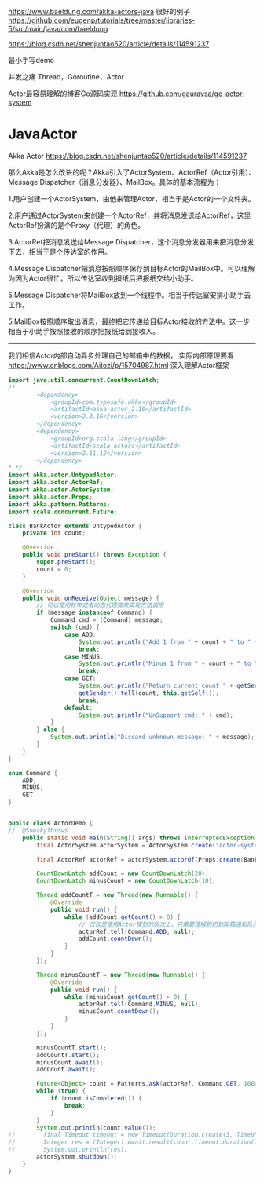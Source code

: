 
https://www.baeldung.com/akka-actors-java 很好的例子
 https://github.com/eugenp/tutorials/tree/master/libraries-5/src/main/java/com/baeldung



https://blog.csdn.net/shenjuntao520/article/details/114591237

最小手写demo

并发之痛 Thread，Goroutine，Actor



Actor最容易理解的博客Go源码实现
https://github.com/gauravsa/go-actor-system


# JavaActor


Akka Actor https://blog.csdn.net/shenjuntao520/article/details/114591237


那么Akka是怎么改进的呢？Akka引入了ActorSystem、ActorRef（Actor引用）、Message Dispatcher（消息分发器）、MailBox。具体的基本流程为：

1.用户创建一个ActorSystem，由他来管理Actor，相当于是Actor的一个文件夹。

2.用户通过ActorSystem来创建一个ActorRef，并将消息发送给ActorRef，这里ActorRef扮演的是个Proxy（代理）的角色。

3.ActorRef把消息发送给Message Dispatcher，这个消息分发器用来把消息分发下去，相当于是个传达室的作用。

4.Message Dispatcher把消息按照顺序保存到目标Actor的MailBox中。可以理解为因为Actor很忙，所以传达室收到报纸后把报纸交给小助手。

5.Message Dispatcher将MailBox放到一个线程中。相当于传达室安排小助手去工作。

5.MailBox按照顺序取出消息，最终把它传递给目标Actor接收的方法中。这一步相当于小助手按照接收的顺序把报纸给到接收人。


---


我们相信Actor内部自动异步处理自己的邮箱中的数据，
实际内部原理要看 https://www.cnblogs.com/Aitozi/p/15704987.html 深入理解Actor框架

```java
import java.util.concurrent.CountDownLatch;
/*
        <dependency>
            <groupId>com.typesafe.akka</groupId>
            <artifactId>akka-actor_2.10</artifactId>
            <version>2.3.16</version>
        </dependency>
        <dependency>
            <groupId>org.scala-lang</groupId>
            <artifactId>scala-actors</artifactId>
            <version>2.11.12</version>
        </dependency>
* */
import akka.actor.UntypedActor;
import akka.actor.ActorRef;
import akka.actor.ActorSystem;
import akka.actor.Props;
import akka.pattern.Patterns;
import scala.concurrent.Future;

class BankActor extends UntypedActor {
    private int count;

    @Override
    public void preStart() throws Exception {
        super.preStart();
        count = 0;
    }

    @Override
    public void onReceive(Object message) {
        // 可以使用枚举或者动态代理类来实现方法调用
        if (message instanceof Command) {
            Command cmd = (Command) message;
            switch (cmd) {
                case ADD:
                    System.out.println("Add 1 from " + count + " to " + ++count);
                    break;
                case MINUS:
                    System.out.println("Minus 1 from " + count + " to " + --count + "");
                    break;
                case GET:
                    System.out.println("Return current count " + getSender());
                    getSender().tell(count, this.getSelf());
                    break;
                default:
                    System.out.println("UnSupport cmd: " + cmd);
            }
        } else {
            System.out.println("Discard unknown message: " + message);
        }
    }
}

enum Command {
    ADD,
    MINUS,
    GET
}


public class ActorDemo {
//  @SneakyThrows
    public static void main(String[] args) throws InterruptedException {
        final ActorSystem actorSystem = ActorSystem.create("actor-system");

        final ActorRef actorRef = actorSystem.actorOf(Props.create(BankActor.class), "bank-actor");

        CountDownLatch addCount = new CountDownLatch(20);
        CountDownLatch minusCount = new CountDownLatch(10);

        Thread addCountT = new Thread(new Runnable() {
            @Override
            public void run() {
                while (addCount.getCount() > 0) {
                    // 仅仅是使用Actor模型的层次上，只需要理解到扔到邮箱通知队列中，
                    actorRef.tell(Command.ADD, null);
                    addCount.countDown();
                }
            }
        });

        Thread minusCountT = new Thread(new Runnable() {
            @Override
            public void run() {
                while (minusCount.getCount() > 0) {
                    actorRef.tell(Command.MINUS, null);
                    minusCount.countDown();
                }
            }
        });

        minusCountT.start();
        addCountT.start();
        minusCount.await();
        addCount.await();

        Future<Object> count = Patterns.ask(actorRef, Command.GET, 1000);
        while (true) {
            if (count.isCompleted()) {
                break;
            }
        }
        System.out.println(count.value());
//        final Timeout timeout = new Timeout(Duration.create(3, TimeUnit.SECONDS));
//        Integer res = (Integer) Await.result(count,timeout.duration());
//        System.out.println(res);
        actorSystem.shutdown();
    }
}
```





























